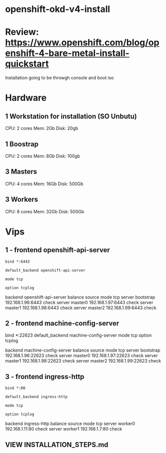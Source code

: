 # openshift-okd-v4-install

# Review: https://www.openshift.com/blog/openshift-4-bare-metal-install-quickstart

Installation going to be throwgh console and boot iso

# Hardware
## 1 Workstation for installation (SO Unbutu)
CPU: 2 cores
Mem: 2Gb
Disk: 20gb
## 1 Boostrap
CPU: 2 cores
Mem: 8Gb
Disk: 100gb
## 3 Masters
CPU: 4 cores
Mem: 16Gb
Disk: 500Gb
## 3 Workers
CPU: 8 cores
Mem: 32Gb
Disk: 500Gb

# Vips
## 1 - frontend openshift-api-server

    bind *:6443

    default_backend openshift-api-server

    mode tcp

    option tcplog
backend openshift-api-server
balance source
mode tcp
server bootstrap 192.168.1.96:6443 check
server master0 192.168.1.97:6443 check
server master1 192.168.1.98:6443 check
server master2 192.168.1.99:6443 check
## 2 - frontend machine-config-server
bind *:22623
default_backend machine-config-server
mode tcp
option tcplog


backend machine-config-server
balance source
mode tcp
server bootstrap 192.168.1.96:22623 check
server master0 192.168.1.97:22623 check
server master1 192.168.1.98:22623 check
server master2 192.168.1.99:22623 check 
## 3 - frontend ingress-http

    bind *:80

    default_backend ingress-http

    mode tcp

    option tcplog
backend ingress-http
balance source
mode tcp
server worker0 192.168.1.11:80 check
server worker1 192.168.1.7:80 check

## VIEW INSTALLATION_STEPS.md
